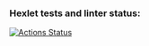 ### Hexlet tests and linter status:
[![Actions Status](https://github.com/AndreyCurious/frontend-project-11/workflows/hexlet-check/badge.svg)](https://github.com/AndreyCurious/frontend-project-11/actions)